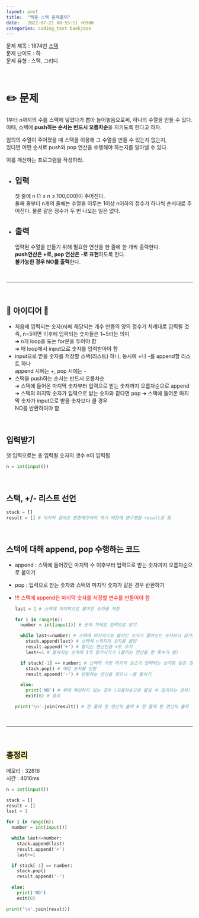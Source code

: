 ```yaml
---
layout: post
title:  "백준 스택 문제풀이"
date:   2022-07-21 08:55:11 +0900
categories: coding_test baekjoon
---
```


문제 제목 : 1874번 [스택]  
문제 난이도 : 하   
문제 유형 : 스택, 그리디


<br>   

# ✏️ 문제

1부터 n까지의 수를 스택에 넣었다가 뽑아 늘어놓음으로써, 하나의 수열을 만들 수 있다.      
이때, 스택에 **push하는 순서는 반드시 오름차순**을 지키도록 한다고 하자.     

임의의 수열이 주어졌을 때 스택을 이용해 그 수열을 만들 수 있는지 없는지,      
있다면 어떤 순서로 push와 pop 연산을 수행해야 하는지를 알아낼 수 있다.      

이를 계산하는 프로그램을 작성하라.

- ## 입력   
  첫 줄에 n (1 ≤ n ≤ 100,000)이 주어진다.     
  둘째 줄부터 n개의 줄에는 수열을 이루는 1이상 n이하의 정수가 하나씩 순서대로 주어진다. 물론 같은 정수가 두 번 나오는 일은 없다.

- ## 출력
  입력된 수열을 만들기 위해 필요한 연산을 한 줄에 한 개씩 출력한다.     
  **push연산은 +로, pop 연산은 -로 표현**하도록 한다.    
  **불가능한 경우 NO를 출력**한다.


<br> 

--- 

<br>


## 🔔 아이디어 🔔
* 처음에 입력되는 숫자(n)에 해당되는 개수 만큼의 양의 정수가 차례대로 입력될 것     
  즉, n=5이면 이후에 입력되는 숫자들은 1~5라는 의미    
  ➜ n개 loop을 도는 for문을 두어야 함     
  ➜ 매 loop에서 input으로 숫자를 입력받아야 함        
* input으로 받을 숫자를 저장할 스택(리스트) 하나, 동시에 +나 -를 append할 리스트 하나    
  append 시에는 +, pop 시에는 -
* 스택을 push하는 순서는 반드시 오름차순          
  ➜ 스택에 들어온 마지막 숫자부터 입력으로 받는 숫자까지 오름차순으로 append      
  ➜ 스택의 마지막 숫자가 입력으로 받는 숫자와 같다면 pop
  ➜ 스택에 들어온 마지막 숫자가 input으로 받을 숫자보다 클 경우    
  NO를 반환하여야 함


<br>


## 입력받기
첫 입력으로는 총 입력될 숫자의 갯수 n이 입력됨        
``` python 
n = int(input())
```


<br>


## 스택, +/- 리스트 선언
``` python
stack = []
result = [] # 마지막 결과로 반환해주어야 하기 때문에 변수명을 result로 둠
```


<br>


## 스택에 대해 append, pop 수행하는 코드
* append : 스택에 들어갔던 마지막 수 이후부터 입력으로 받는 숫자까지 오름차순으로 붙이기 
* pop : 입력으로 받는 숫자와 스택의 마지막 숫자가 같은 경우 반환하기    
* <span style="color:red;">!!! 스택에 append한 마지막 숫자를 저장할 변수를 만들어야 함</span>    
   
  ``` python
  last = 1 # 스택에 마지막으로 붙여진 숫자를 저장

  for i in range(n):
    number = int(input()) # 숫자 차례로 입력으로 받기

    while last<=number: # 스택에 마지막으로 붙여진 숫자가 들어오는 숫자보다 같거나 작을 때
      stack.append(last) # 스택에 n까지의 숫자를 붙임
      result.append('+') # 붙이는 연산만큼 +도 추가
      last+=1 # 붙여지는 숫자에 1씩 증가시키기 (붙이는 연산을 한 횟수가 됨)

    if stack[-1] == number: # 스택의 가장 마지막 요소가 입력되는 숫자랑 같은 경우
      stack.pop() # 해당 숫자를 반환
      result.append('-') # 반환하는 연산을 했으니 -를 붙이기

    else:
      print('NO') # 위에 해당하지 않는 경우 (오름차순으로 붙일 수 없게되는 경우)
      exit(0) # 종료

  print('\n'.join(result)) # 한 줄에 한 연산씩 출력 # 한 줄에 한 연산씩 출력
  ``` 


<br>


--- 

<br>


## <span style="background-color:#fff5b1;">총정리</span>    
메모리 : 32816     
시간 : 4016ms   
``` python
n = int(input())

stack = []
result = []
last = 1 

for i in range(n):
  number = int(input())

  while last<=number: 
    stack.append(last) 
    result.append('+') 
    last+=1 

  if stack[-1] == number:
    stack.pop() 
    result.append('-') 

  else:
    print('NO')
    exit(0)

print('\n'.join(result)) 
```

[스택]: https://www.acmicpc.net/problem/1874